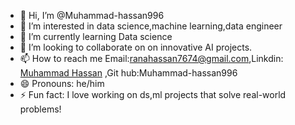 - 👋 Hi, I’m @Muhammad-hassan996
- 👀 I’m interested in data science,machine learning,data engineer
- 🌱 I’m currently learning Data science
- 💞️ I’m looking to collaborate on on innovative AI projects.
- 📫 How to reach me Email:ranahassan7674@gmail.com,Linkdin:[ Muhammad Hassan](https://www.linkedin.com/in/muhammad-hassan-a6065a2ba) ,Git hub:Muhammad-hassan996
- 😄 Pronouns: he/him
- ⚡ Fun fact: I love working on ds,ml projects that solve real-world problems!

<!---
Muhammad-hassan996/Muhammad-hassan996 is a ✨ special ✨ repository because its `README.md` (this file) appears on your GitHub profile.
You can click the Preview link to take a look at your changes.
--->
